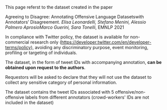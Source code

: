 This page referst to the dataset created in the paper

Agreeing to Disagree: Annotating Offensive Language Datasetswith Annotators’ Disagreement. *Elisa Leonardelli, Stefano Menini, Alessio Palmero AprosioMarco Guerini, Sara Tonelli*, EMNLP 2021

In compliance with Twitter policy, the dataset is available for non-commercial research only (https://developer.twitter.com/en/developer-terms/policy), avoiding any discriminatory purpose, event monitoring, profiling or targeting of individuals. 

The dataset, in the form of tweet IDs with accompanying annotation, **can be obtained upon request to the authors**. 

Requestors will be asked to declare that they will not use the dataset to collect any sensitive category of personal information. 

The dataset contains the tweet IDs associated with 5 offensive/non-offensive labels from different annotators (crowd-workers' IDs are not  included in the dataset)

